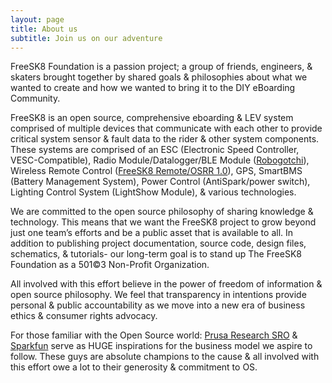 ```yaml
---
layout: page
title: About us
subtitle: Join us on our adventure
---
```


FreeSK8 Foundation is a passion project; a group of friends, engineers, & skaters brought together by shared goals & philosophies about what we wanted to create and how we wanted to bring it to the DIY eBoarding Community. 

FreeSK8 is an open source, comprehensive eboarding & LEV system comprised of multiple devices that communicate with each other to provide critical system sensor & fault data to the rider & other system components. These systems are comprised of an ESC (Electronic Speed Controller, VESC-Compatible), Radio Module/Datalogger/BLE Module ([Robogotchi](https://codex.freesk8.org/docs/robogotchi/)), Wireless Remote Control ([FreeSK8 Remote/OSRR 1.0](https://codex.freesk8.org/docs/osrr/)), GPS, SmartBMS (Battery Management System), Power Control (AntiSpark/power switch), Lighting Control System (LightShow Module), & various technologies.

We are committed to the open source philosophy of sharing knowledge & technology. This means that we want the FreeSK8 project to grow beyond just one team’s efforts and be a public asset that is available to all. In addition to publishing project documentation, source code, design files, schematics, & tutorials- our long-term goal is to stand up The FreeSK8 Foundation as a 501©3 Non-Profit Organization.

All involved with this effort believe in the power of freedom of information & open source philosophy. We feel that transparency in intentions provide personal & public accountability as we move into a new era of business ethics & consumer rights advocacy.

For those familiar with the Open Source world: [Prusa Research SRO](https://www.prusa3d.com/) & [Sparkfun](https://derelictrobot.com/pages/sparkfun.com) serve as HUGE inspirations for the business model we aspire to follow. These guys are absolute champions to the cause & all involved with this effort owe a lot to their generosity & commitment to OS.
